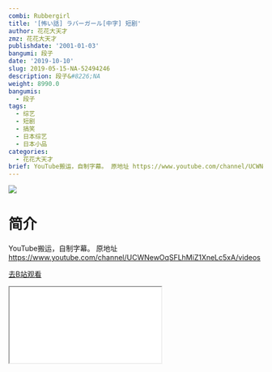 ```yaml
---
combi: Rubbergirl
title: '[怖い話] ラバーガール[中字] 短剧'
author: 花花大天才
zmz: 花花大天才
publishdate: '2001-01-03'
bangumi: 段子
date: '2019-10-10'
slug: 2019-05-15-NA-52494246
description: 段子&#8226;NA
weight: 8990.0
bangumis:
  - 段子
tags:
  - 综艺
  - 短剧
  - 搞笑
  - 日本综艺
  - 日本小品
categories:
  - 花花大天才
brief: YouTube搬运，自制字幕。 原地址 https://www.youtube.com/channel/UCWNewOqSFLhMiZ1XneLc5xA/videos
---
```

![](https://raw.githubusercontent.com/tcgriffith/owaraisite/master/static/tmpimg/cae29bf9f42c7c6a15e6327a3345f4cb361702d7.jpg.480.jpg)
# 简介  
YouTube搬运，自制字幕。
原地址 https://www.youtube.com/channel/UCWNewOqSFLhMiZ1XneLc5xA/videos  

[去B站观看](https://www.bilibili.com/video/av52494246/)
<div class ="resp-container"><iframe class="testiframe" src="//player.bilibili.com/player.html?aid=52494246"", scrolling="no", allowfullscreen="true" > </iframe></div> 
